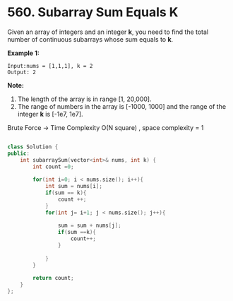 # 560. Subarray Sum Equals K



Given an array of integers and an integer **k**, you need to find the total number of continuous subarrays whose sum equals to **k**.

**Example 1:**  


```text
Input:nums = [1,1,1], k = 2
Output: 2
```

**Note:**  


1. The length of the array is in range \[1, 20,000\].
2. The range of numbers in the array is \[-1000, 1000\] and the range of the integer **k** is \[-1e7, 1e7\].



Brute Force -&gt; Time Complexity O\(N square\) , space complexity = 1

```cpp

class Solution {
public:
    int subarraySum(vector<int>& nums, int k) {
        int count =0;
        
        for(int i=0; i < nums.size(); i++){
            int sum = nums[i];
            if(sum == k){
                count ++;
            }
            for(int j= i+1; j < nums.size(); j++){
            
                sum = sum + nums[j];
                if(sum ==k){
                    count++;
                }
                
            }
        }
        
        return count;
    }
};
```





